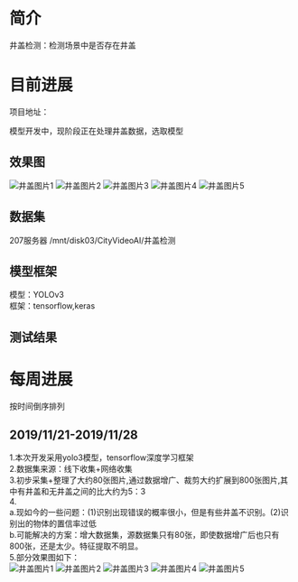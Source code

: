 

# 简介

井盖检测：检测场景中是否存在井盖

# 目前进展

项目地址：

模型开发中，现阶段正在处理井盖数据，选取模型

## 效果图
![井盖图片1](https://github.com/guomxin/city-video-analysis/blob/master/R%26D/images/jinggai1.png)
![井盖图片2](https://github.com/guomxin/city-video-analysis/blob/master/R%26D/images/jinggai2.png)
![井盖图片3](https://github.com/guomxin/city-video-analysis/blob/master/R%26D/images/jinggai3.png)
![井盖图片4](https://github.com/guomxin/city-video-analysis/blob/master/R%26D/images/jinggai4.png)
![井盖图片5](https://github.com/guomxin/city-video-analysis/blob/master/R%26D/images/jinggai5.png)

## 数据集

207服务器 /mnt/disk03/CityVideoAI/井盖检测

## 模型框架

模型：YOLOv3   
框架：tensorflow,keras

## 测试结果



# 每周进展

按时间倒序排列

## 2019/11/21-2019/11/28

1.本次开发采用yolo3模型，tensorflow深度学习框架   
2.数据集来源：线下收集+网络收集   
3.初步采集+整理了大约80张图片,通过数据增广、裁剪大约扩展到800张图片,其中有井盖和无井盖之间的比大约为5：3   
4.   
 a.现如今的一些问题：(1)识别出现错误的概率很小，但是有些井盖不识别。(2)识别出的物体的置信率过低         
 b.可能解决的方案：增大数据集，源数据集只有80张，即使数据增广后也只有800张，还是太少。特征提取不明显。        
5.部分效果图如下：   
![井盖图片1](https://github.com/guomxin/city-video-analysis/blob/master/R%26D/images/jinggai1.png)
![井盖图片2](https://github.com/guomxin/city-video-analysis/blob/master/R%26D/images/jinggai2.png)
![井盖图片3](https://github.com/guomxin/city-video-analysis/blob/master/R%26D/images/jinggai3.png)
![井盖图片4](https://github.com/guomxin/city-video-analysis/blob/master/R%26D/images/jinggai4.png)
![井盖图片5](https://github.com/guomxin/city-video-analysis/blob/master/R%26D/images/jinggai5.png)
